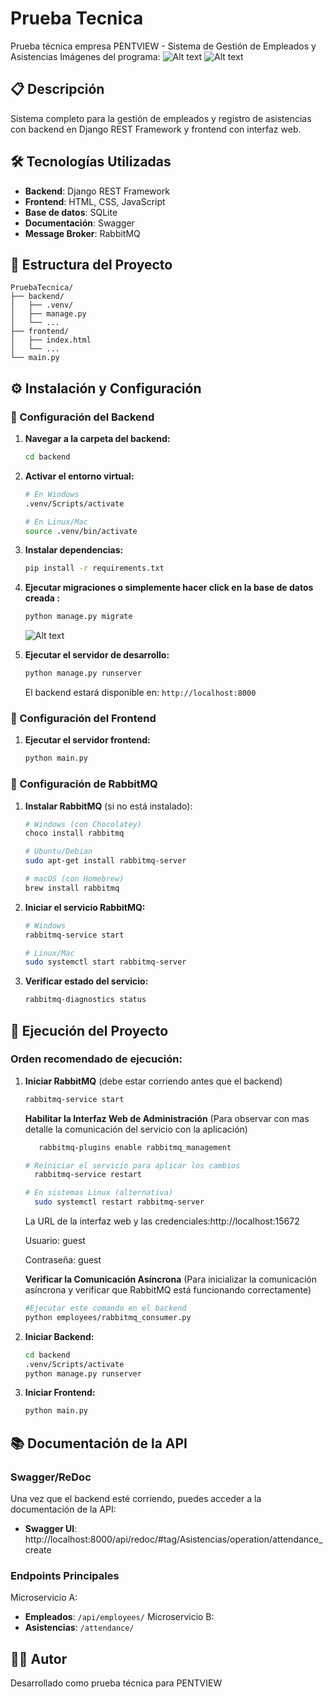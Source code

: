# Prueba Tecnica
Prueba técnica empresa PENTVIEW - Sistema de Gestión de Empleados y Asistencias
Imágenes del programa:
   ![Alt text](https://i.postimg.cc/vT1g4wjr/Screenshot-2025-08-25-140716.png)
   ![Alt text](https://i.postimg.cc/C5FZ4fz4/Screenshot-2025-08-25-141610.png)
   
## 📋 Descripción
Sistema completo para la gestión de empleados y registro de asistencias con backend en Django REST Framework y frontend con interfaz web.

## 🛠️ Tecnologías Utilizadas
- **Backend**: Django REST Framework
- **Frontend**: HTML, CSS, JavaScript
- **Base de datos**: SQLite
- **Documentación**: Swagger
- **Message Broker**: RabbitMQ

## 📁 Estructura del Proyecto
```
PruebaTecnica/
├── backend/
│   ├── .venv/
│   ├── manage.py
│   └── ...
├── frontend/
│   ├── index.html
│   └── ...
└── main.py
```

## ⚙️ Instalación y Configuración

### 🔧 Configuración del Backend

1. **Navegar a la carpeta del backend:**
   ```bash
   cd backend
   ```

2. **Activar el entorno virtual:**
   ```bash
   # En Windows
   .venv/Scripts/activate
   
   # En Linux/Mac
   source .venv/bin/activate
   ```

3. **Instalar dependencias:**
   ```bash
   pip install -r requirements.txt
   ```

4. **Ejecutar migraciones o simplemente hacer click en la base de datos creada :**
   ```bash
   python manage.py migrate
   ```
   ![Alt text](https://i.postimg.cc/N0hWV8BB/Screenshot-2025-08-25-141054.png)
5. **Ejecutar el servidor de desarrollo:**
   ```bash
   python manage.py runserver
   ```
   
   El backend estará disponible en: `http://localhost:8000`

### 🎨 Configuración del Frontend

1. **Ejecutar el servidor frontend:**
   ```bash
   python main.py
   ```

### 🐰 Configuración de RabbitMQ

1. **Instalar RabbitMQ** (si no está instalado):
   ```bash
   # Windows (con Chocolatey)
   choco install rabbitmq
   
   # Ubuntu/Debian
   sudo apt-get install rabbitmq-server
   
   # macOS (con Homebrew)
   brew install rabbitmq
   ```

2. **Iniciar el servicio RabbitMQ:**
   ```bash
   # Windows
   rabbitmq-service start
   
   # Linux/Mac
   sudo systemctl start rabbitmq-server
   ```

3. **Verificar estado del servicio:**
   ```bash
   rabbitmq-diagnostics status
   ```

## 🚀 Ejecución del Proyecto

### Orden recomendado de ejecución:

1. **Iniciar RabbitMQ** (debe estar corriendo antes que el backend)

   ```bash
   rabbitmq-service start
    ```
    **Habilitar la Interfaz Web de Administración** (Para observar con mas detalle la comunicación del servicio con la aplicación)

    ```bash
       rabbitmq-plugins enable rabbitmq_management
    
    # Reiniciar el servicio para aplicar los cambios
      rabbitmq-service restart

   # En sistemas Linux (alternativa)
      sudo systemctl restart rabbitmq-server
    ```
   La URL de la interfaz web y las credenciales:http://localhost:15672

   Usuario: guest

   Contraseña: guest

   **Verificar la Comunicación Asíncrona** (Para inicializar la comunicación asíncrona y verificar que RabbitMQ está funcionando correctamente)
   ```bash
   #Ejecutar este comando en el backend
   python employees/rabbitmq_consumer.py
   ```
   
3. **Iniciar Backend:**
   ```bash
   cd backend
   .venv/Scripts/activate
   python manage.py runserver
   ```
4. **Iniciar Frontend:**
   ```bash
   python main.py
   ```

## 📚 Documentación de la API

### Swagger/ReDoc
Una vez que el backend esté corriendo, puedes acceder a la documentación de la API:

- **Swagger UI**: http://localhost:8000/api/redoc/#tag/Asistencias/operation/attendance_create

### Endpoints Principales
Microservicio A:
- **Empleados**: `/api/employees/`
Microservicio B:
- **Asistencias**: `/attendance/`

## 👨‍💻 Autor
Desarrollado como prueba técnica para PENTVIEW
